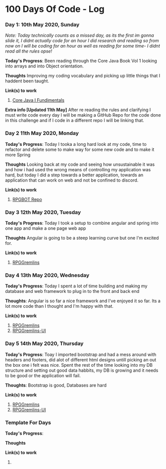 # 100 Days Of Code - Log

### Day 1: 10th May 2020, Sunday

*Note: Today technically counts as a missed day, as its the first im gonna slide it, I didnt actually code for an hour I did research and reading so from now on I will be coding for an hour as well as reading for some time- I didnt read all the rules opse!*

**Today's Progress**: Been reading through the Core Java Book Vol 1 looking into arrays and into Object orientation.

**Thoughts** Improving my coding vocabulary and picking up little things that I haddent been taught.

**Link(s) to work**
1. [Core Java I Fundimentals](https://www.amazon.co.uk/Core-Java-I-Fundamentals-Cay-Horstmann/dp/0135166306/ref=pd_lpo_14_t_0/257-2150256-7283531?_encoding=UTF8&pd_rd_i=0135166306&pd_rd_r=b8149ba9-d86c-43ac-91ae-8b86428053f7&pd_rd_w=CYfRn&pd_rd_wg=TuzwE&pf_rd_p=7b8e3b03-1439-4489-abd4-4a138cf4eca6&pf_rd_r=7ES8WRVZH9JV20N1R2YS&psc=1&refRID=7ES8WRVZH9JV20N1R2YS)

**Extra info [Updated 11th May]** After re reading the rules and clarifying I must write code every day I will be making a GitHub Repo for the code done in this challenge and if I code in a different repo I will be linking that.

### Day 2 11th May 2020, Monday

**Today's Progress**: Today I tooka a long hard look at my code, time to refactor and delete some to make way for some new code and to make it more Spring

**Thoughts** Looking back at my code and seeing how unsustainable it was and how i had used the wrong means of controlling my application was hard, but today I did a step towards a better application, towards an application that can work on web and not be confined to discord.

**Link(s) to work**
1. [RPGBOT Repo](https://github.com/AshaThor/RPGBot)

### Day 3 12th May 2020, Tuesday

**Today's Progress**: Today I took a setup to combine angular and spring into one app and make a one page web app

**Thoughts** Angular is going to be a steep learning curve but one I'm excited for.

**Link(s) to work**
1. [RPGGremlins](https://github.com/AshaThor/RPGBot)

### Day 4 13th May 2020, Wednesday

**Today's Progress**: Today I spent a lot of time building and making my database and web framework to plug in to the front and back end

**Thoughts**: Angular is so far a nice framework and I've enjoyed it so far. Its a lot more code than I thought and I'm happy with that.

**Link(s) to work**
1. [RPGGremlins](https://github.com/AshaThor/RPGGremlins)
2. [RPGGremlins-UI](https://github.com/AshaThor/RPGGremlins-UI)

### Day 5 14th May 2020, Thursday

**Today's Progress**: Toay I imported bootstrap and had a mess around with headers and footers, did alot of different html designs untill picking an out the box one i felt was nice. Spent the rest of the time looking into my DB structure and setting out good data habbits, my DB is growing and it needs to be good or the application will fail. 

**Thoughts**: Bootstrap is good, Databases are hard

**Link(s) to work**
1. [RPGGremlins](https://github.com/AshaThor/RPGGremlins)
2. [RPGGremlins-UI](https://github.com/AshaThor/RPGGremlins-UI)


### Template For Days

**Today's Progress**:

**Thoughts**

**Link(s) to work**
1. []()
